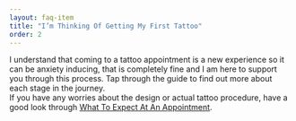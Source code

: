 ```yaml
---
layout: faq-item
title: "I’m Thinking Of Getting My First Tattoo"
order: 2
---
```


I understand that coming to a tattoo appointment is a new experience so it can be anxiety inducing, that is completely fine and I am here to support you through this process. Tap through the guide to find out more about each stage in the journey.  
If you have any worries about the design or actual tattoo procedure, have a good look through [What To Expect At An Appointment](#what-to-expect).
